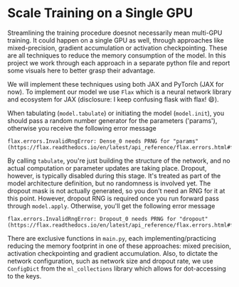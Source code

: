 # Scale Training on a Single GPU

Streamlining the training procedure doesnot necessarily mean multi-GPU training. It could happen on a single GPU as well, through approaches like mixed-precision, gradient accumulation or activation checkpointing. These are all techniques to reduce the memory consumption of the model. In this project we work through each approach in a separate python file and report some visuals here to better grasp their advantage.

We will implement these techniques using both JAX and PyTorch (JAX for now). To implement our model we use `Flax` which is a neural network library and ecosystem for JAX (disclosure: I keep confusing flask with flax! :smile:). 

When tabulating (`model.tabulate`) or initiating the model (`model.init`), you should pass a random number generator for the parameters ('params'), otherwise you receive the following error message
```
flax.errors.InvalidRngError: Dense_0 needs PRNG for "params" (https://flax.readthedocs.io/en/latest/api_reference/flax.errors.html#flax.errors.InvalidRngError)
```
By calling `tabulate`, you're just building the structure of the network, and no actual computation or parameter updates are taking place. Dropout, however, is typically disabled during this stage. It's treated as part of the model architecture definition, but no randomness is involved yet. The dropout mask is not actually generated, so you don't need an RNG for it at this point. However, dropout RNG is required once you run forward pass through `model.apply`. Otherwise, you'll get the following error message
```
flax.errors.InvalidRngError: Dropout_0 needs PRNG for "dropout" (https://flax.readthedocs.io/en/latest/api_reference/flax.errors.html#flax.errors.InvalidRngError)
```
There are exclusive functions in `main.py`, each implementing/practicing reducing the memory footprint in one of these approaches: mixed precision, activation checkpointing and gradient accumulation. Also, to dictate the network configuration, such as network size and dropout rate, we use `ConfigDict` from the `ml_collections` library which allows for dot-accessing to the keys.
